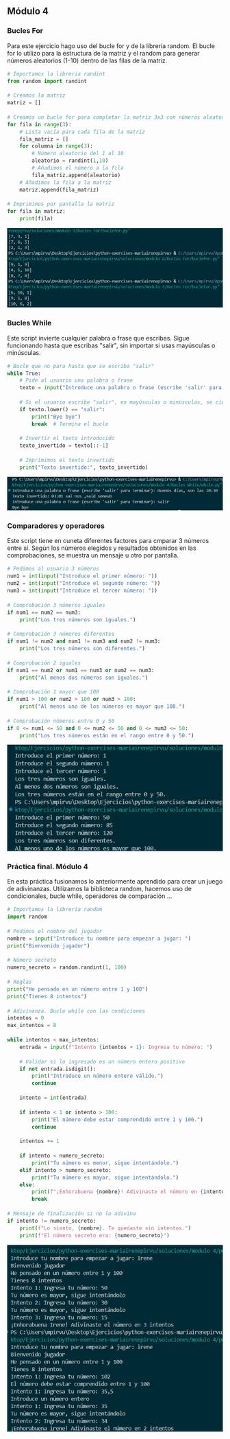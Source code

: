 ## Módulo 4

### Bucles For 
Para este ejercicio hago uso del bucle for y de la librería random. El bucle for lo utilizo para la estructura de la matriz y el random para generar números aleatorios (1-10) dentro de las filas de la matriz. 

```python
# Importamos la libreria randint
from random import randint

# Creamos la matriz
matriz = []

# Creamos un bucle for para completar la matriz 3x3 con números aleatorios.
for fila in range(3):
    # Lista vacía para cada fila de la matriz
    fila_matriz = []
    for columna in range(3):
        # Número aleatorio del 1 al 10
        aleatorio = randint(1,10)
        # Añadimos el número a la fila
        fila_matriz.append(aleatorio)
    # Añadimos la fila a la matriz
    matriz.append(fila_matriz)

# Imprimimos por pantalla la matriz 
for fila in matriz:
    print(fila)
```
<img src= "../../auxiliar/ej4.png">

### Bucles While
Este script invierte cualquier palabra o frase que escribas. Sigue funcionando hasta que escribas "salir", sin importar si usas mayúsculas o minúsculas.

```python
# Bucle que no para hasta que se escriba "salir"
while True:
    # Pide al usuario una palabra o frase
    texto = input("Introduce una palabra o frase (escribe 'salir' para terminar): ")

    # Si el usuario escribe "salir", en mayúsculas o minúsculas, se cierra el bucle
    if texto.lower() == "salir":
        print("Bye bye")
        break  # Termina el bucle

    # Invertir el texto introducido
    texto_invertido = texto[::-1]

    # Imprimimos el texto invertido
    print("Texto invertido:", texto_invertido)
```

<img src= "../../auxiliar/ej4.1.png">


### Comparadores y operadores 
Este script tiene en cuneta diferentes factores para cmparar 3 números entre sí. Según los números elegidos y resultados obtenidos en las comprobaciones, se muestra un mensaje u otro por pantalla. 


```python
# Pedimos al usuario 3 números
num1 = int(input("Introduce el primer número: "))
num2 = int(input("Introduce el segundo número: "))
num3 = int(input("Introduce el tercer número: "))

# Comprobación 3 números iguales
if num1 == num2 == num3:
    print("Los tres números son iguales.")

# Comprobación 3 números diferentes 
if num1 != num2 and num1 != num3 and num2 != num3:
    print("Los tres números son diferentes.")

# Comprobación 2 iguales 
if num1 == num2 or num1 == num3 or num2 == num3:
    print("Al menos dos números son iguales.")

# Comprobación 1 mayor que 100
if num1 > 100 or num2 > 100 or num3 > 100:
    print("Al menos uno de los números es mayor que 100.")

# Comprobación números entre 0 y 50 
if 0 <= num1 <= 50 and 0 <= num2 <= 50 and 0 <= num3 <= 50:
    print("Los tres números están en el rango entre 0 y 50.")
```

<img src= "../../auxiliar/ej4.2.png">

### Práctica final. Módulo 4
En esta práctica fusionamos lo anteriormente aprendido para crear un juego de adivinanzas. Utilizamos la biblioteca random, hacemos uso de condicionales, bucle while, operadores de comparación ...


```python
# Importamos la librería random
import random

# Pedimos el nombre del jugador
nombre = input("Introduce tu nombre para empezar a jugar: ")
print("Bienvenido jugador")

# Número secreto
numero_secreto = random.randint(1, 100)

# Reglas
print("He pensado en un número entre 1 y 100")
print("Tienes 8 intentos")

# Adivinanza. Bucle while con las condiciones
intentos = 0
max_intentos = 8

while intentos < max_intentos:
    entrada = input(f"Intento {intentos + 1}: Ingresa tu número: ")

    # Validar si lo ingresado es un número entero positivo
    if not entrada.isdigit():
        print("Introduce un número entero válido.")
        continue

    intento = int(entrada)

    if intento < 1 or intento > 100:
        print("El número debe estar comprendido entre 1 y 100.")
        continue

    intentos += 1

    if intento < numero_secreto:
        print("Tu número es menor, sigue intentándolo.")
    elif intento > numero_secreto:
        print("Tu número es mayor, sigue intentándolo.")
    else:
        print(f"¡Enhorabuena {nombre}! Adivinaste el número en {intentos} intentos.")
        break

# Mensaje de finalización si no lo adivina
if intento != numero_secreto:
    print(f"Lo siento, {nombre}. Te quedaste sin intentos.")
    print(f"El número secreto era: {numero_secreto}")
```

<img src= "../../auxiliar/ej4.3.png">